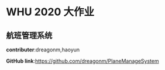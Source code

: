 # WHU 2020 大作业

## 航班管理系统

**contributer**:dreagonm,haoyun

**GitHub link**:https://github.com/dreagonm/PlaneManageSystem